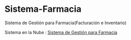 # Sistema-Farmacia

Sistema de Gestión para Farmacia(Facturación e Inventario)

Sistema en la Nube : [Sistema de Gestión para Farmacia](http://zeledon.pythonanywhere.com/)